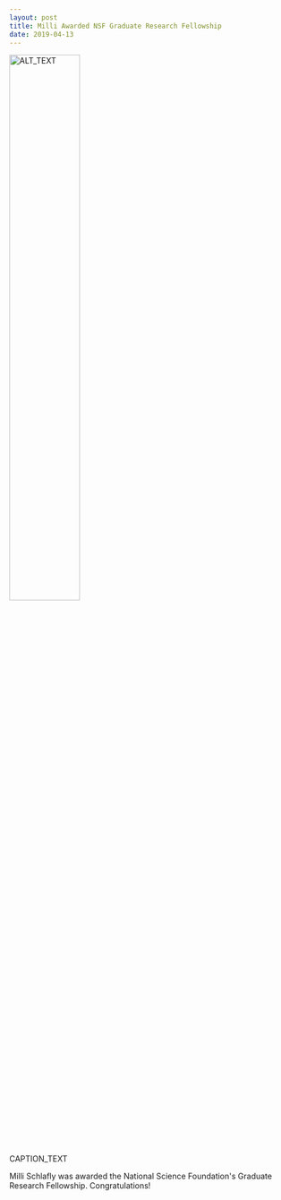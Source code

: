 ```yaml
---
layout: post
title: Milli Awarded NSF Graduate Research Fellowship
date: 2019-04-13
---
```

<div class="container">
  <img class="hover_box" style="width:50%" src="IMAGE_PATH" alt="ALT_TEXT" >
  <div class="caption" style="width:50%; bottom:3%"><p>CAPTION_TEXT</p></div>
</div>

Milli Schlafly was awarded the National Science Foundation's Graduate Research Fellowship. Congratulations! 
